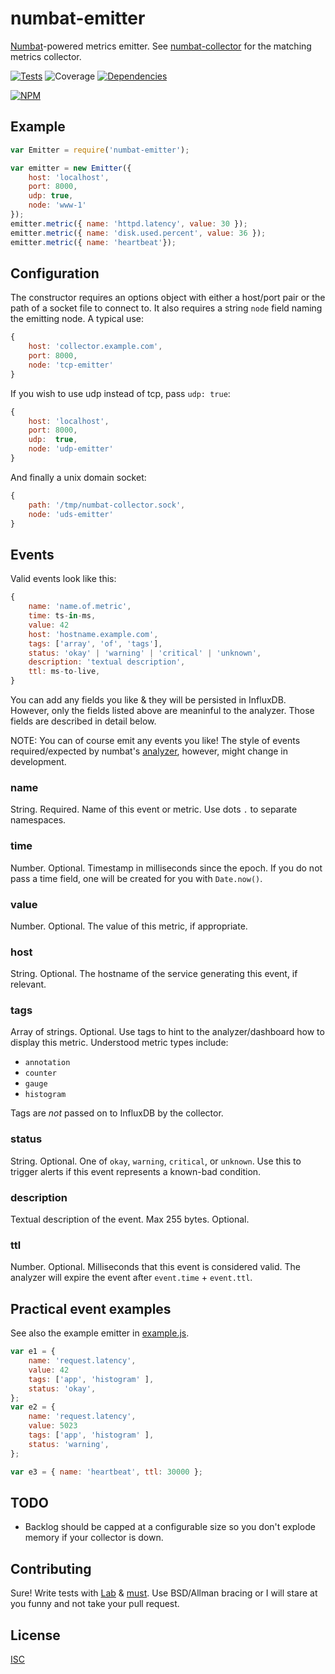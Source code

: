 # numbat-emitter

[Numbat](http://www.arkive.org/numbat/myrmecobius-fasciatus/)-powered metrics emitter. See [numbat-collector](https://github.com/ceejbot/numbat-collector) for the matching metrics collector.

[![Tests](http://img.shields.io/travis/ceejbot/numbat-emitter.svg?style=flat)](http://travis-ci.org/ceejbot/numbat-emitter)
![Coverage](http://img.shields.io/badge/coverage-99%25-green.svg?style=flat)
[![Dependencies](https://david-dm.org/ceejbot/numbat-emitter.svg)](https://david-dm.org/ceejbot/numbat-emitter)

[![NPM](https://nodei.co/npm/numbat-emitter.png)](https://nodei.co/npm/numbat-emitter/)

## Example

```javascript
var Emitter = require('numbat-emitter');

var emitter = new Emitter({
    host: 'localhost',
    port: 8000,
    udp: true,
    node: 'www-1'
});
emitter.metric({ name: 'httpd.latency', value: 30 });
emitter.metric({ name: 'disk.used.percent', value: 36 });
emitter.metric({ name: 'heartbeat'});
```

## Configuration

The constructor requires an options object with either a host/port pair or the path of a socket file to connect to. It also requires a string `node` field naming the emitting node. A typical use:

```javascript
{
    host: 'collector.example.com',
    port: 8000,
    node: 'tcp-emitter'
}
```

If you wish to use udp instead of tcp, pass `udp: true`:

```javascript
{
    host: 'localhost',
    port: 8000,
    udp:  true,
    node: 'udp-emitter'
}
```

And finally a unix domain socket:

```javascript
{
    path: '/tmp/numbat-collector.sock',
    node: 'uds-emitter'
}
```

## Events

Valid events look like this:

```javascript
{
    name: 'name.of.metric',
    time: ts-in-ms,
    value: 42
    host: 'hostname.example.com',
    tags: ['array', 'of', 'tags'],
    status: 'okay' | 'warning' | 'critical' | 'unknown',
    description: 'textual description',
    ttl: ms-to-live,
}
```

You can add any fields you like & they will be persisted in InfluxDB. However, only the fields listed above are meaninful to the analyzer. Those fields are described in detail below.

NOTE: You can of course emit any events you like! The style of events required/expected by numbat's [analyzer](https://github.com/ceejbot/numbat-analyzer), however, might change in development.

### name

String. Required. Name of this event or metric. Use dots `.` to separate namespaces.

### time

Number. Optional. Timestamp in milliseconds since the epoch. If you do not pass a time field, one will be created for you with `Date.now()`.

### value

Number. Optional. The value of this metric, if appropriate.

### host

String. Optional. The hostname of the service generating this event, if relevant.

### tags

Array of strings. Optional. Use tags to hint to the analyzer/dashboard how to display this metric. Understood metric types include:

- `annotation`
- `counter`
- `gauge`
- `histogram`

Tags are *not* passed on to InfluxDB by the collector.

### status

String. Optional. One of `okay`, `warning`, `critical`, or `unknown`. Use this to trigger alerts if this event represents a known-bad condition.

### description

Textual description of the event. Max 255 bytes. Optional.

### ttl

Number. Optional. Milliseconds that this event is considered valid. The analyzer will expire the event after `event.time` + `event.ttl`.

## Practical event examples

See also the example emitter in [example.js](./example.js).

```javascript
var e1 = {
    name: 'request.latency',
    value: 42
    tags: ['app', 'histogram' ],
    status: 'okay',
};
var e2 = {
    name: 'request.latency',
    value: 5023
    tags: ['app', 'histogram' ],
    status: 'warning',
};

var e3 = { name: 'heartbeat', ttl: 30000 };
```

## TODO

* Backlog should be capped at a configurable size so you don't explode memory if your collector is down.

## Contributing

Sure! Write tests with [Lab](https://www.npmjs.org/package/lab) & [must](https://www.npmjs.org/package/must). Use BSD/Allman bracing or I will stare at you funny and not take your pull request.

## License

[ISC](http://opensource.org/licenses/ISC)
